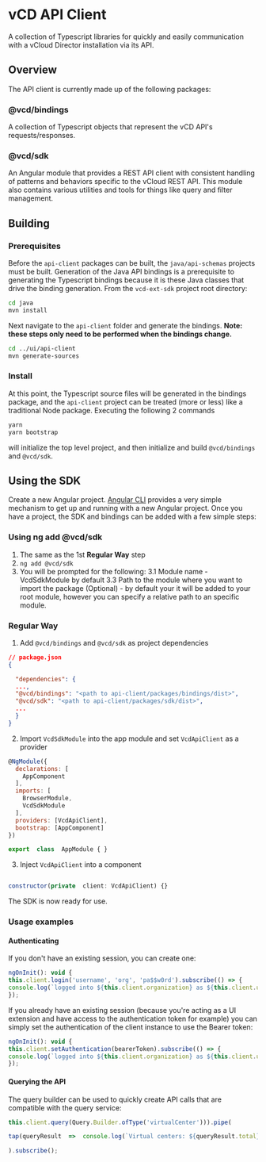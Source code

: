 # vCD API Client #
A collection of Typescript libraries for quickly and easily communication with a vCloud Director installation via its API.

## Overview ##
The API client is currently made up of the following packages:

### @vcd/bindings ###
A collection of Typescript objects that represent the vCD API's requests/responses.

### @vcd/sdk ###
An Angular module that provides a REST API client with consistent handling of patterns and behaviors specific to the vCloud REST API. This module also contains various utilities and tools for things like query and filter management.

## Building ##
### Prerequisites ###

Before the `api-client` packages can be built, the `java/api-schemas` projects must be built. Generation of the Java API bindings is a prerequisite to generating the Typescript bindings because it is these Java classes that drive the binding generation. From the `vcd-ext-sdk` project root directory:

```bash
cd java
mvn install
```

  

Next navigate to the `api-client` folder and generate the bindings. **Note: these steps only need to be performed when the bindings change.**

```bash
cd ../ui/api-client
mvn generate-sources
```

### Install ###

At this point, the Typescript source files will be generated in the bindings package, and the `api-client` project can be treated (more or less) like a traditional Node package. Executing the following 2 commands

```bash
yarn
yarn bootstrap
```
will initialize the top level project, and then initialize and build `@vcd/bindings` and `@vcd/sdk`.

## Using the SDK ##

Create a new Angular project. [Angular CLI](https://cli.angular.io/) provides a very simple mechanism to get up and running with a new Angular project. Once you have a project, the SDK and bindings can be added with a few simple steps:

### Using ng add @vcd/sdk ###
1. The same as the 1st **Regular Way** step
2. `ng add @vcd/sdk`
3. You will be prompted for the following:
	3.1 Module name - VcdSdkModule by default
	3.3 Path to the module where you want to import the package (Optional) - by default your it will be added to your root module, however you can specify a relative path to an specific module.

### Regular Way ###

1. Add `@vcd/bindings` and `@vcd/sdk` as project dependencies
```json
// package.json
{

  "dependencies": {
  ...,
  "@vcd/bindings": "<path to api-client/packages/bindings/dist>",
  "@vcd/sdk": "<path to api-client/packages/sdk/dist>",
  ...
  }
}
```
2. Import `VcdSdkModule` into the app module and set `VcdApiClient` as a provider
```js
@NgModule({
  declarations: [
    AppComponent
  ],
  imports: [
    BrowserModule,
    VcdSdkModule
  ],
  providers: [VcdApiClient],
  bootstrap: [AppComponent]
})

export  class  AppModule { }

```
3. Inject `VcdApiClient` into a component
```js

constructor(private  client: VcdApiClient) {}

```
The SDK is now ready for use.

### Usage examples ###
#### Authenticating ####
If you don't have an existing session, you can create one:
```js
ngOnInit(): void {
this.client.login('username', 'org', 'pa$$w0rd').subscribe(() => {
console.log(`logged into ${this.client.organization} as ${this.client.username}`);
});
```

If you already have an existing session (because you're acting as a UI extension and have access to the authentication token for example) you can simply set the authentication of the client instance to use the Bearer token:
```js
ngOnInit(): void {
this.client.setAuthentication(bearerToken).subscribe(() => {
console.log(`logged into ${this.client.organization} as ${this.client.username}`);
});
```

#### Querying the API ####
The query builder can be used to quickly create API calls that are compatible with the query service:
```js
this.client.query(Query.Builder.ofType('virtualCenter'))).pipe(

tap(queryResult  =>  console.log(`Virtual centers: ${queryResult.total}`))

).subscribe();
```